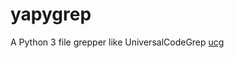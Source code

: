 # yapygrep

A Python 3 file grepper like UniversalCodeGrep [ucg](https://github.com/gvansickle/ucg)



